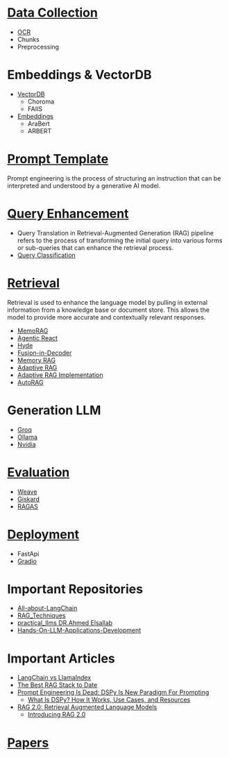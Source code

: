 # [Data Collection](https://drive.google.com/drive/folders/1uM1vCilnFpSN_GAC4pJIzD_8EqFBjt1G)
- [OCR](https://azure.microsoft.com/en-us/products/ai-services/ai-document-intelligence)
- Chunks 
- Preprocessing

# Embeddings & VectorDB
- [VectorDB](https://youtu.be/VCnhiF88a9c?si=F3ikOSL7yhzlI76F)
  - Choroma
  - FAIIS
- [Embeddings](https://www.rungalileo.io/blog/mastering-rag-how-to-select-an-embedding-model)
  - AraBert
  - ARBERT

# [Prompt Template](https://www.promptingguide.ai/)
Prompt engineering is the process of structuring an instruction that can be interpreted and understood by a generative AI model.


# [Query Enhancement](https://raghunaathan.medium.com/query-translation-for-rag-retrieval-augmented-generation-applications-46d74bff8f07)

- Query Translation in Retrieval-Augmented Generation (RAG) pipeline refers to the process of transforming the initial query into various forms or sub-queries that can enhance the retrieval process.
- [Query Classification](https://freedium.cfd/https://ai.gopubby.com/advanced-rag-11-query-classification-and-refinement-2aec79f4140b)

# [Retrieval](https://drive.google.com/drive/folders/1B8zEdEai5LSXwuQSRiktdcKo2zwLN_nA)
Retrieval is used to enhance the language model by pulling in external information from a knowledge base or document store. This allows the model to provide more accurate and contextually relevant responses.
- [MemoRAG](https://github.com/qhjqhj00/MemoRAG.git)
- [Agentic React](https://github.com/irvingvjuarez/react-agentic-rag-app.git)
- [Hyde](https://medium.com/@juanc.olamendy/revolutionizing-retrieval-the-mastering-hypothetical-document-embeddings-hyde-b1fc06b9a6cc)
- [Fusion-in-Decoder](https://github.com/facebookresearch/FiD.git)
- [Memory RAG](https://medium.com/thedeephub/lets-normalize-online-in-memory-rag-88e8169e9806)
- [Adaptive RAG](https://medium.com/@drissiisismail/adaptive-rag-implementation-using-langgraph-12cdea350e31)
- [Adaptive RAG Implementation](https://langchain-ai.github.io/langgraph/tutorials/rag/langgraph_adaptive_rag/)
- [AutoRAG](https://github.com/Marker-Inc-Korea/AutoRAG.git)   


# Generation LLM 
- [Groq](https://console.groq.com/playground)
- [Ollama](https://youtu.be/6zG4Idxldvg?si=hlpJ6ScZaZ-uliOA)
- [Nvidia](https://build.nvidia.com/explore/discover)
  

# [Evaluation](https://towardsdatascience.com/evaluating-rag-applications-with-ragas-81d67b0ee31a)

- [Weave](https://www.wandb.courses/courses/101-weave)
- [Giskard](https://www.youtube.com/watch?v=ZPX3W77h_1E&ab_channel=Underfitted)
- [RAGAS](https://youtu.be/mEv-2Xnb_Wk?si=nDxWLjAqQjPcI2Wr)

# [Deployment](https://haystack.deepset.ai/blog/rag-deployment)
- FastApi
- [Gradio](https://www.gradio.app/guides/quickstart) 

# Important Repositories
- [All-about-LangChain](https://github.com/OmarKhaled0K/All-about-LangChain.git)
- [RAG_Techniques](https://github.com/NirDiamant/RAG_Techniques.git)
- [practical_llms DR.Ahmed Elsallab](https://github.com/ahmadelsallab/practical_llms.git)
- [Hands-On-LLM-Applications-Development](https://github.com/youssefHosni/Hands-On-LLM-Applications-Development.git)

# Important Articles 
- [LangChain vs LlamaIndex](https://www.datacamp.com/blog/langchain-vs-llamaindex)
- [The Best RAG Stack to Date](https://freedium.cfd/https://pub.towardsai.net/the-best-rag-stack-to-date-8dc035075e13)
- [Prompt Engineering Is Dead: DSPy Is New Paradigm For Prompting](https://freedium.cfd/https://medium.com/aiguys/prompt-engineering-is-dead-dspy-is-new-paradigm-for-prompting-c80ba3fc4896)
  - [What Is DSPy? How It Works, Use Cases, and Resources](https://www.datacamp.com/blog/dspy-introduction)
- [RAG 2.0: Retrieval Augmented Language Models](https://freedium.cfd/https://medium.com/aiguys/rag-2-0-retrieval-augmented-language-models-3762f3047256)
  - [Introducing RAG 2.0](https://contextual.ai/introducing-rag2/)  

# [Papers](https://drive.google.com/drive/folders/1lsWBci2YlcuNnnOi4zfFiHkKI3a4XW3n)




  
